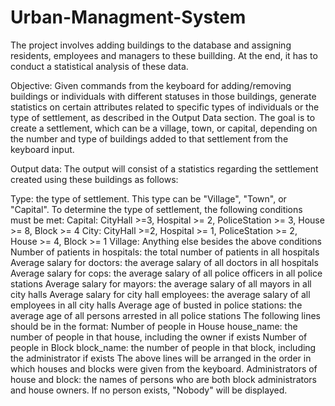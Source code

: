 # Urban-Managment-System
The project involves adding buildings to the database and assigning residents, employees and managers to these buillding. At the end, it has to conduct a statistical analysis of these data.



Objective:
Given commands from the keyboard for adding/removing buildings or individuals with different statuses in those buildings, generate statistics on certain attributes related to specific types of individuals or the type of settlement, as described in the Output Data section. The goal is to create a settlement, which can be a village, town, or capital, depending on the number and type of buildings added to that settlement from the keyboard input.

Output data:
The output will consist of a statistics regarding the settlement created using these buildings as follows:

Type: the type of settlement. This type can be "Village", "Town", or "Capital". To determine the type of settlement, the following conditions must be met:
  Capital: CityHall >=3, Hospital >= 2, PoliceStation >= 3, House >= 8, Block >= 4
  City: CityHall >=2, Hospital >= 1, PoliceStation >= 2, House >= 4, Block >= 1
  Village: Anything else besides the above conditions
Number of patients in hospitals: the total number of patients in all hospitals
Average salary for doctors: the average salary of all doctors in all hospitals
Average salary for cops: the average salary of all police officers in all police stations
Average salary for mayors: the average salary of all mayors in all city halls
Average salary for city hall employees: the average salary of all employees in all city halls
Average age of busted in police stations: the average age of all persons arrested in all police stations
The following lines should be in the format:
Number of people in House house_name: the number of people in that house, including the owner if exists
Number of people in Block block_name: the number of people in that block, including the administrator if exists
The above lines will be arranged in the order in which houses and blocks were given from the keyboard.
Administrators of house and block: the names of persons who are both block administrators and house owners. If no person exists, "Nobody" will be displayed.

